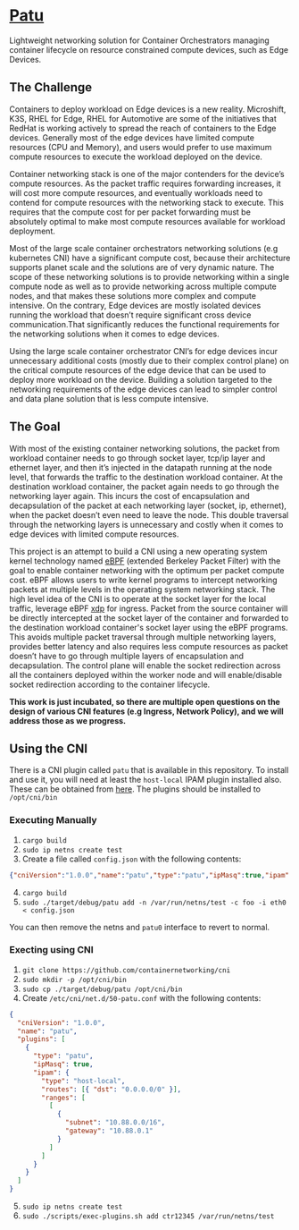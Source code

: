 # [Patu](https://en.wikipedia.org/wiki/Patu_digua)

Lightweight networking solution for Container Orchestrators managing container lifecycle on resource constrained compute devices, such as Edge Devices.

## The Challenge

Containers to deploy workload on Edge devices is a new reality. Microshift, K3S, RHEL for Edge, RHEL for Automotive are some of the initiatives that RedHat is working actively to spread the reach of containers to the Edge devices. Generally most of the edge devices have limited compute resources (CPU and Memory), and users would prefer to use maximum compute resources to execute the workload deployed on the device.

Container networking stack is one of the major contenders for the device’s compute resources. As the packet traffic requires forwarding increases, it will cost more compute resources, and eventually workloads need to contend for compute resources with the networking stack to execute. This requires that the compute cost for per packet forwarding must be absolutely optimal to make most compute resources available for workload deployment.

Most of the large scale container orchestrators networking solutions (e.g kubernetes CNI) have a significant compute cost, because their architecture supports planet scale and the solutions are of very dynamic nature. The scope of these networking solutions is to provide networking within a single compute node as well as to provide networking across multiple compute nodes, and that makes these solutions more complex and compute intensive. On the contrary, Edge devices are mostly isolated devices running the workload that doesn’t require significant cross device communication.That significantly reduces the functional requirements for the networking solutions when it comes to edge devices.

Using the large scale container orchestrator CNI’s for edge devices incur unnecessary additional costs (mostly due to their complex control plane) on the critical compute resources of the edge device that can be used to deploy more workload on the device. Building a solution targeted to the networking requirements of the  edge devices can lead to simpler control and data plane solution that is less compute intensive.

## The Goal

With most of the existing container networking solutions, the packet from workload container needs to go through socket layer, tcp/ip layer and ethernet layer, and then it’s injected in the datapath running at the node level, that forwards the traffic to the destination workload container. At the destination workload container, the packet again needs to go through the networking layer again. This incurs the cost of encapsulation and decapsulation of the packet at each networking layer (socket, ip, ethernet), when the packet doesn’t even need to leave the node. This double traversal through the networking layers is unnecessary and costly when it comes to edge devices with limited compute resources.

This project is an attempt to build a CNI using a new operating system kernel technology named [eBPF](https://ebpf.io/what-is-ebpf) (extended Berkeley Packet Filter) with the goal to enable container networking with the optimum per packet compute cost. eBPF allows users to write kernel programs to intercept networking packets at multiple levels in the operating system networking stack. The high level idea of the CNI is to operate at the socket layer for the local traffic, leverage eBPF [xdp](https://developers.redhat.com/blog/2021/04/01/get-started-with-xdp) for ingress. Packet from the source container will be directly intercepted at the socket layer of the container and forwarded to the destination workload container's socket layer using the eBPF programs. This avoids multiple packet traversal through multiple networking layers, provides better latency and also requires less compute resources as packet doesn’t have to go through multiple layers of encapsulation and decapsulation. The control plane will enable the socket redirection across all the containers deployed within the worker node and will enable/disable socket redirection according to the container lifecycle.

**This work is just incubated, so there are multiple open questions on the design of various CNI features (e.g Ingress, Network Policy), and we will address those as we progress.**

## Using the CNI

There is a CNI plugin called `patu` that is available in this repository.
To install and use it, you will need at least the `host-local` IPAM plugin installed also.
These can be obtained from [here](https://github.com/containernetworking/plugins/releases/tag/v1.1.1).
The plugins should be installed to `/opt/cni/bin`

### Executing Manually

1. `cargo build`
2. `sudo ip netns create test`
3. Create a file called `config.json` with the following contents:
```json
{"cniVersion":"1.0.0","name":"patu","type":"patu","ipMasq":true,"ipam":{"type":"host-local","routes":[{"dst":"0.0.0.0/0"}],"ranges":[[{"gateway":"10.88.0.1","subnet":"10.88.0.0/16"}]]}}
```
4. `cargo build`
5. `sudo ./target/debug/patu add -n /var/run/netns/test -c foo -i eth0 < config.json`

You can then remove the netns and `patu0` interface to revert to normal.

### Execting using CNI

1. `git clone https://github.com/containernetworking/cni`
2. `sudo mkdir -p /opt/cni/bin`
3. `sudo cp ./target/debug/patu /opt/cni/bin`
4. Create `/etc/cni/net.d/50-patu.conf` with the following contents:
```json
{
  "cniVersion": "1.0.0",
  "name": "patu",
  "plugins": [
    {
      "type": "patu",
      "ipMasq": true,
      "ipam": {
        "type": "host-local",
        "routes": [{ "dst": "0.0.0.0/0" }],
        "ranges": [
          [
            {
              "subnet": "10.88.0.0/16",
              "gateway": "10.88.0.1"
            }
          ]
        ]
      }
    }
  ]
}
```
5. `sudo ip netns create test`
6. `sudo ./scripts/exec-plugins.sh add ctr12345 /var/run/netns/test`
